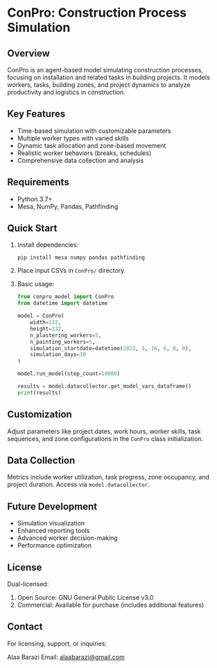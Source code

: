 
# ConPro: Construction Process Simulation 

## Overview

ConPro is an agent-based model simulating construction processes, focusing on installation and related tasks in building projects. It models workers, tasks, building zones, and project dynamics to analyze productivity and logistics in construction.

## Key Features

- Time-based simulation with customizable parameters
- Multiple worker types with varied skills
- Dynamic task allocation and zone-based movement
- Realistic worker behaviors (breaks, schedules)
- Comprehensive data collection and analysis

## Requirements

- Python 3.7+
- Mesa, NumPy, Pandas, Pathfinding

## Quick Start

1. Install dependencies:
   ```
   pip install mesa numpy pandas pathfinding
   ```

2. Place input CSVs in `ConPro/` directory.

3. Basic usage:
   ```python
   from conpro_model import ConPro
   from datetime import datetime

   model = ConPro(
       width=132,
       height=132,
       n_plastering_workers=5,
       n_painting_workers=5,
       simulation_startdate=datetime(2022, 5, 16, 6, 0, 0),
       simulation_days=30
   )

   model.run_model(step_count=10000)

   results = model.datacollector.get_model_vars_dataframe()
   print(results)
   ```

## Customization

Adjust parameters like project dates, work hours, worker skills, task sequences, and zone configurations in the `ConPro` class initialization.

## Data Collection

Metrics include worker utilization, task progress, zone occupancy, and project duration. Access via `model.datacollector`.

## Future Development

- Simulation visualization
- Enhanced reporting tools
- Advanced worker decision-making
- Performance optimization

## License

Dual-licensed:

1. Open Source: GNU General Public License v3.0
2. Commercial: Available for purchase (includes additional features)

## Contact

For licensing, support, or inquiries:

Alaa Barazi
Email: alaabarazi@gmail.com